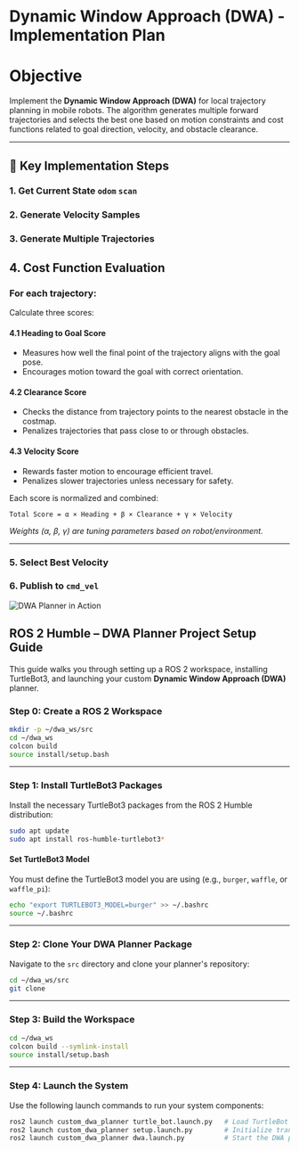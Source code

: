 
# Dynamic Window Approach (DWA) - Implementation Plan

# Objective
Implement the **Dynamic Window Approach (DWA)** for local trajectory planning in mobile robots. The algorithm generates multiple forward trajectories and selects the best one based on motion constraints and cost functions related to goal direction, velocity, and obstacle clearance.

---

## 🧩 Key Implementation Steps

### 1. Get Current State `odom` `scan`


### 2. Generate Velocity Samples


### 3. Generate Multiple Trajectories


## 4. Cost Function Evaluation

### For each trajectory:
Calculate three scores:

#### 4.1 Heading to Goal Score
- Measures how well the final point of the trajectory aligns with the goal pose.
- Encourages motion toward the goal with correct orientation.

#### 4.2 Clearance Score
- Checks the distance from trajectory points to the nearest obstacle in the costmap.
- Penalizes trajectories that pass close to or through obstacles.

#### 4.3 Velocity Score
- Rewards faster motion to encourage efficient travel.
- Penalizes slower trajectories unless necessary for safety.

Each score is normalized and combined:

```
Total Score = α × Heading + β × Clearance + γ × Velocity
```

*Weights (α, β, γ) are tuning parameters based on robot/environment.*

---
### 5. Select Best Velocity



### 6. Publish to `cmd_vel`

![DWA Planner in Action](image/dwa.gif)

## ROS 2 Humble – DWA Planner Project Setup Guide

This guide walks you through setting up a ROS 2 workspace, installing TurtleBot3, and launching your custom **Dynamic Window Approach (DWA)** planner.


###  Step 0: Create a ROS 2 Workspace

```bash
mkdir -p ~/dwa_ws/src
cd ~/dwa_ws
colcon build
source install/setup.bash
```

---

###  Step 1: Install TurtleBot3 Packages

Install the necessary TurtleBot3 packages from the ROS 2 Humble distribution:

```bash
sudo apt update
sudo apt install ros-humble-turtlebot3* 
```

#### Set TurtleBot3 Model

You must define the TurtleBot3 model you are using (e.g., `burger`, `waffle`, or `waffle_pi`):

```bash
echo "export TURTLEBOT3_MODEL=burger" >> ~/.bashrc
source ~/.bashrc
```

---

###  Step 2: Clone Your DWA Planner Package

Navigate to the `src` directory and clone your planner's repository:

```bash
cd ~/dwa_ws/src
git clone 
```

---

###  Step 3: Build the Workspace

```bash
cd ~/dwa_ws
colcon build --symlink-install
source install/setup.bash
```
---

### Step 4: Launch the System

Use the following launch commands to run your system components:

```bash
ros2 launch custom_dwa_planner turtle_bot.launch.py   # Load TurtleBot in simulation
ros2 launch custom_dwa_planner setup.launch.py        # Initialize transforms, sensors
ros2 launch custom_dwa_planner dwa.launch.py          # Start the DWA planner node
```
